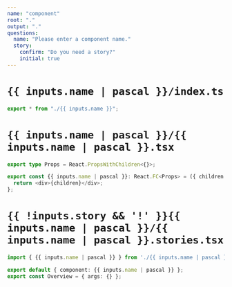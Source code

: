 ```yaml
---
name: "component"
root: "."
output: "."
questions:
  name: "Please enter a component name."
  story:
    confirm: "Do you need a story?"
    initial: true
---
```


# `{{ inputs.name | pascal }}/index.ts`

```typescript
export * from "./{{ inputs.name }}";
```

# `{{ inputs.name | pascal }}/{{ inputs.name | pascal }}.tsx`

```typescript
export type Props = React.PropsWithChildren<{}>;

export const {{ inputs.name | pascal }}: React.FC<Props> = ({ children }) => {
  return <div>{children}</div>;
};
```

# `{{ !inputs.story && '!' }}{{ inputs.name | pascal }}/{{ inputs.name | pascal }}.stories.tsx`

```typescript
import { {{ inputs.name | pascal }} } from './{{ inputs.name | pascal }}';

export default { component: {{ inputs.name | pascal }} };
export const Overview = { args: {} };
```
